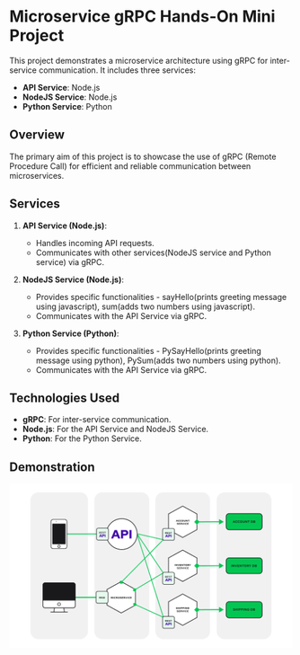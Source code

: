 # Microservice gRPC Hands-On Mini Project

This project demonstrates a microservice architecture using gRPC for inter-service communication. It includes three services:

- **API Service**: Node.js
- **NodeJS Service**: Node.js
- **Python Service**: Python

## Overview

The primary aim of this project is to showcase the use of gRPC (Remote Procedure Call) for efficient and reliable communication between microservices.

## Services

1. **API Service (Node.js)**:

   - Handles incoming API requests.
   - Communicates with other services(NodeJS service and Python service) via gRPC.

2. **NodeJS Service (Node.js)**:

   - Provides specific functionalities - sayHello(prints greeting message using javascript), sum(adds two numbers using javascript).
   - Communicates with the API Service via gRPC.

3. **Python Service (Python)**:
   - Provides specific functionalities - PySayHello(prints greeting message using python), PySum(adds two numbers using python).
   - Communicates with the API Service via gRPC.

## Technologies Used

- **gRPC**: For inter-service communication.
- **Node.js**: For the API Service and NodeJS Service.
- **Python**: For the Python Service.

## Demonstration

[![Watch the video](./microservice%20thumbnail.png)](https://drive.google.com/file/d/1PT4nh3lqTDkx1qOi9-ycYXNIdwaFb-RO/view?usp=sharing)
